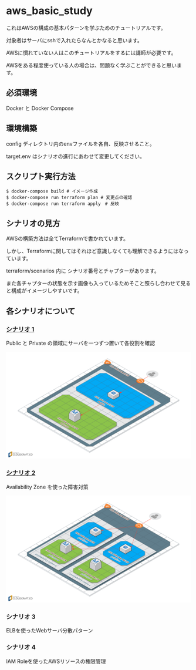 # aws_basic_study

これはAWSの構成の基本パターンを学ぶためのチュートリアルです。

対象者はサーバにsshで入れたらなんとかなると思います。

AWSに慣れていない人はこのチュートリアルをするには講師が必要です。

AWSをある程度使っている人の場合は、問題なく学ぶことができると思います。

## 必須環境
Docker と Docker Compose

## 環境構築
config ディレクトリ内のenvファイルを各自、反映させること。

target.env はシナリオの進行にあわせて変更してください。

## スクリプト実行方法

```
$ docker-compose build # イメージ作成
$ docker-compose run terraform plan # 変更点の確認
$ docker-compose run terraform apply　# 反映
```


## シナリオの見方
AWSの構築方法は全てTerraformで書かれています。

しかし、Terraformに関してはそれほど意識しなくても理解できるようにはなっています。

terraform/scenarios 内に シナリオ番号とチャプターがあります。

また各チャプターの状態を示す画像も入っているためそこと照らし合わせて見ると構成がイメージしやすいです。

## 各シナリオについて

### [シナリオ 1](https://github.com/a4t/aws_basic_study/tree/master/terraform/scenarios/scenario1)
Public と Private の領域にサーバを一つずつ置いて各役割を確認

![構成図](https://github.com/a4t/aws_basic_study/blob/master/terraform/scenarios/scenario1/images/chapter4.png "構成図")

### [シナリオ 2](https://github.com/a4t/aws_basic_study/tree/master/terraform/scenarios/scenario2)
Availability Zone を使った障害対策

![構成図](https://github.com/a4t/aws_basic_study/blob/master/terraform/scenarios/scenario2/images/chapter4.png "構成図")


### シナリオ 3
ELBを使ったWebサーバ分散パターン

### シナリオ 4
IAM Roleを使ったAWSリソースの権限管理
